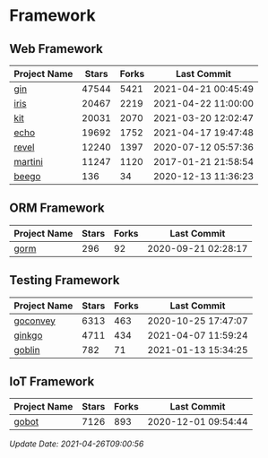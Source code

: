 # Framework

## Web Framework
| Project Name | Stars | Forks | Last Commit |
| ------------ | ----- | ----- | ----------- |
| [gin](https://github.com/gin-gonic/gin) | 47544 | 5421 | 2021-04-21 00:45:49 |
| [iris](https://github.com/kataras/iris) | 20467 | 2219 | 2021-04-22 11:00:00 |
| [kit](https://github.com/go-kit/kit) | 20031 | 2070 | 2021-03-20 12:02:47 |
| [echo](https://github.com/labstack/echo) | 19692 | 1752 | 2021-04-17 19:47:48 |
| [revel](https://github.com/revel/revel) | 12240 | 1397 | 2020-07-12 05:57:36 |
| [martini](https://github.com/go-martini/martini) | 11247 | 1120 | 2017-01-21 21:58:54 |
| [beego](https://github.com/astaxie/beego) | 136 | 34 | 2020-12-13 11:36:23 |

## ORM Framework
| Project Name | Stars | Forks | Last Commit |
| ------------ | ----- | ----- | ----------- |
| [gorm](https://github.com/jinzhu/gorm) | 296 | 92 | 2020-09-21 02:28:17 |

## Testing Framework
| Project Name | Stars | Forks | Last Commit |
| ------------ | ----- | ----- | ----------- |
| [goconvey](https://github.com/smartystreets/goconvey) | 6313 | 463 | 2020-10-25 17:47:07 |
| [ginkgo](https://github.com/onsi/ginkgo) | 4711 | 434 | 2021-04-07 11:59:24 |
| [goblin](https://github.com/franela/goblin) | 782 | 71 | 2021-01-13 15:34:25 |

## IoT Framework
| Project Name | Stars | Forks | Last Commit |
| ------------ | ----- | ----- | ----------- |
| [gobot](https://github.com/hybridgroup/gobot) | 7126 | 893 | 2020-12-01 09:54:44 |

*Update Date: 2021-04-26T09:00:56*